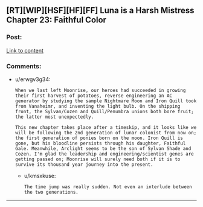 ## [RT][WIP][HSF][HF][FF] Luna is a Harsh Mistress Chapter 23: Faithful Color

### Post:

[Link to content](https://www.fimfiction.net/story/439981/23/luna-is-a-harsh-mistress/chapter-23-faithful-color)

### Comments:

- u/erwgv3g34:
  ```
  When we last left Moonrise, our heroes had succeeded in growing their first harvest of potatoes, reverse engineering an AC generator by studying the sample Nightmare Moon and Iron Quill took from Vanaheimr, and inventing the light bulb. On the shipping front, the Sylvan/Cozen and Quill/Penumbra unions both bore fruit; the latter most unexpectedly.

  This new chapter takes place after a timeskip, and it looks like we will be following the 2nd generation of lunar colonist from now on; the first generation of ponies born on the moon. Iron Quill is gone, but his bloodline persists through his daughter, Faithful Gale. Meanwhile, Arclight seems to be the son of Sylvan Shade and Cozen. I'm glad the leadership and engineering/scientist genes are getting passed on; Moonrise will surely need both if it is to survive its thousand year journey into the present.
  ```

  - u/kmsxkuse:
    ```
    The time jump was really sudden. Not even an interlude between the two generations.
    ```

---


